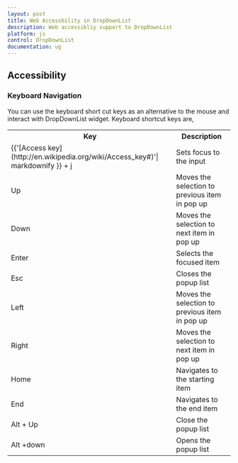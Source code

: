 ```yaml
---
layout: post
title: Web Accessbility in DropDownList
description: Web accessibliy support to DropDownList
platform: js
control: DropDownList
documentation: ug
---
```


## Accessibility 

### Keyboard Navigation

You can use the keyboard short cut keys as an alternative to the mouse and interact with DropDownList widget.
Keyboard shortcut keys are,
<table>
<tr>
<th colspan=1 rowspan=1>
Key<br/></th><th colspan=1 rowspan=1>
Description<br/></th></tr>
<tr>
<td colspan=1 rowspan=1>
{{'[Access key](http://en.wikipedia.org/wiki/Access_key#)'| markdownify }} + j<br/></td><td colspan=1 rowspan=1>
Sets focus to the input<br/></td></tr>
<tr>
<td colspan=1 rowspan=1>
Up<br/></td><td colspan=1 rowspan=1>
Moves the selection to previous item in pop up<br/></td></tr>
<tr>
<td colspan=1 rowspan=1>
Down<br/></td><td colspan=1 rowspan=1>
Moves the selection to next item in pop up<br/></td></tr>
<tr>
<td colspan=1 rowspan=1>
Enter<br/></td><td colspan=1 rowspan=1>
Selects the focused item<br/></td></tr>
<tr>
<td colspan=1 rowspan=1>
Esc<br/></td><td colspan=1 rowspan=1>
Closes the popup list<br/></td></tr>
<tr>
<td colspan=1 rowspan=1>
Left<br/></td><td colspan=1 rowspan=1>
Moves the selection to previous item in pop up<br/></td></tr>
<tr>
<td colspan=1 rowspan=1>
Right<br/></td><td colspan=1 rowspan=1>
Moves the selection to next item in pop up<br/></td></tr>
<tr>
<td colspan=1 rowspan=1>
Home<br/></td><td colspan=1 rowspan=1>
Navigates to the starting item<br/></td></tr>
<tr>
<td colspan=1 rowspan=1>
End<br/></td><td colspan=1 rowspan=1>
Navigates to the end item<br/></td></tr>
<tr>
<td colspan=1 rowspan=1>
Alt + Up<br/></td><td colspan=1 rowspan=1>
Close the popup list<br/></td></tr>
<tr>
<td colspan=1 rowspan=1>
Alt +down<br/></td><td colspan=1 rowspan=1>
Opens the popup list<br/></td></tr>
</table>
